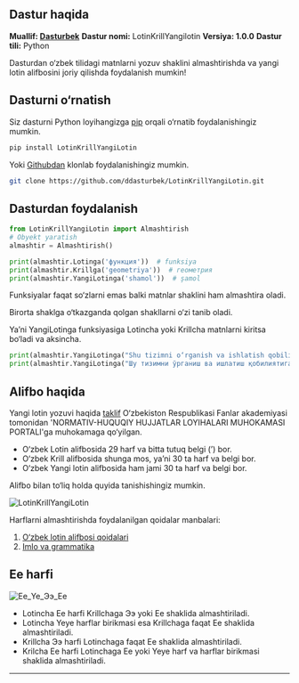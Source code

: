 ## Dastur haqida
**Muallif: [Dasturbek](https://github.com/ddasturbek)**
**Dastur nomi:** LotinKrillYangilotin
**Versiya: 1.0.0**
**Dastur tili:** Python

Dasturdan o‘zbek tilidagi matnlarni yozuv shaklini almashtirishda va yangi lotin alifbosini joriy qilishda foydalanish mumkin!

## Dasturni o‘rnatish

Siz dasturni Python loyihangizga [pip](https://pypi.org/project/LotinKrillYangiLotin) orqali o‘rnatib foydalanishingiz mumkin.

```bash
pip install LotinKrillYangiLotin
```

Yoki [Githubdan](https://github.com/ddasturbek/LotinKrillYangiLotin) klonlab foydalanishingiz mumkin.

```bash
git clone https://github.com/ddasturbek/LotinKrillYangiLotin.git
```

## Dasturdan foydalanish

```Python
from LotinKrillYangiLotin import Almashtirish
# Obyekt yaratish
almashtir = Almashtirish()

print(almashtir.Lotinga('функция'))  # funksiya
print(almashtir.Krillga('geometriya'))  # геометрия
print(almashtir.YangiLotinga('shamol'))  # şamol
```

Funksiyalar faqat so‘zlarni emas balki matnlar shaklini ham almashtira oladi.

Birorta shaklga o‘tkazganda qolgan shakllarni o‘zi tanib oladi.

Ya’ni YangiLotinga funksiyasiga Lotincha yoki Krillcha matnlarni kiritsa bo‘ladi va aksincha.

```Python
print(almashtir.YangiLotinga("Shu tizimni o‘rganish va ishlatish qobiliyatiga aytiladi."))  # Şu tizimni ōrganiş va işlatiş qobiliyatiga aytiladi.
print(almashtir.YangiLotinga("Шу тизимни ўрганиш ва ишлатиш қобилиятига айтилади."))  # Şu tizimni ōrganiş va işlatiş qobiliyatiga aytiladi.
```

## Alifbo haqida

Yangi lotin yozuvi haqida [taklif](https://regulation.gov.uz/oz/d/31596) O‘zbekiston Respublikasi Fanlar akademiyasi tomonidan 'NORMATIV-HUQUQIY HUJJATLAR LOYIHALARI MUHOKAMASI PORTALI'ga muhokamaga qo‘yilgan.

* O‘zbek Lotin alifbosida 29 harf va bitta tutuq belgi (’) bor.
* O‘zbek Krill alifbosida shunga mos, ya’ni 30 ta harf va belgi bor.
* O‘zbek Yangi lotin alifbosida ham jami 30 ta harf va belgi bor.

Alifbo bilan to‘liq holda quyida tanishishingiz mumkin.

![LotinKrillYangiLotin](https://github.com/ddasturbek/LotinKrillYangiLotin/assets/76460501/a36715a4-2108-4179-b127-0409c5525708)

Harflarni almashtirishda foydalanilgan qoidalar manbalari:
1. [O‘zbek lotin alifbosi qoidalari](https://uz.wikipedia.org/wiki/Vikipediya:O%CA%BBzbek_lotin_alifbosi_qoidalari)
2. [Imlo va grammatika](https://uz.wikipedia.org/wiki/Vikipediya:Imlo_va_grammatika)

## Ee harfi

![Ee_Ye_Ээ_Ее](https://github.com/ddasturbek/LotinKrillYangiLotin/assets/76460501/1c251c4d-12dd-4b7a-80d8-a1ad463e79d5)

* Lotincha Ee harfi Krillchaga Ээ yoki Ее shaklida almashtiriladi.
* Lotincha Yeye harflar birikmasi esa Krillchaga faqat Ее shaklida almashtiriladi.
* Krillcha Ээ harfi Lotinchaga faqat Ee shaklida almashtiriladi.
* Krilcha Ее harfi Lotinchaga Ee yoki Yeye harf va harflar birikmasi shaklida almashtiriladi.

---


